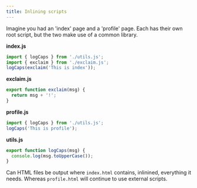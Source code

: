 ```yaml
---
title: Inlining scripts
---
```


Imagine you had an 'index' page and a 'profile' page. Each has their own root script, but the two make use of a common library.

**index.js**

```js
import { logCaps } from './utils.js';
import { exclaim } from './exclaim.js';
logCaps(exclaim('This is index'));
```

**exclaim.js**

```js
export function exclaim(msg) {
  return msg + '!';
}
```

**profile.js**

```js
import { logCaps } from './utils.js';
logCaps('This is profile');
```

**utils.js**

```js
export function logCaps(msg) {
  console.log(msg.toUpperCase());
}
```

Can HTML files be output where `index.html` contains, inlinined, everything it needs. Whereas `profile.html` will continue to use external scripts.
